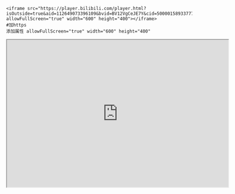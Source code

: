 ```
<iframe src="https://player.bilibili.com/player.html?isOutside=true&aid=112649073396109&bvid=BV12VgCeJE7Y&cid=500001589337774&p=1" allowFullScreen="true" width="600" height="400"></iframe>
#加https
添加属性 allowFullScreen="true" width="600" height="400"
```

<iframe src="https://player.bilibili.com/player.html?isOutside=true&aid=112649073396109&bvid=BV12VgCeJE7Y&cid=500001589337774&p=1" allowFullScreen="true" width="600" height="400"></iframe>